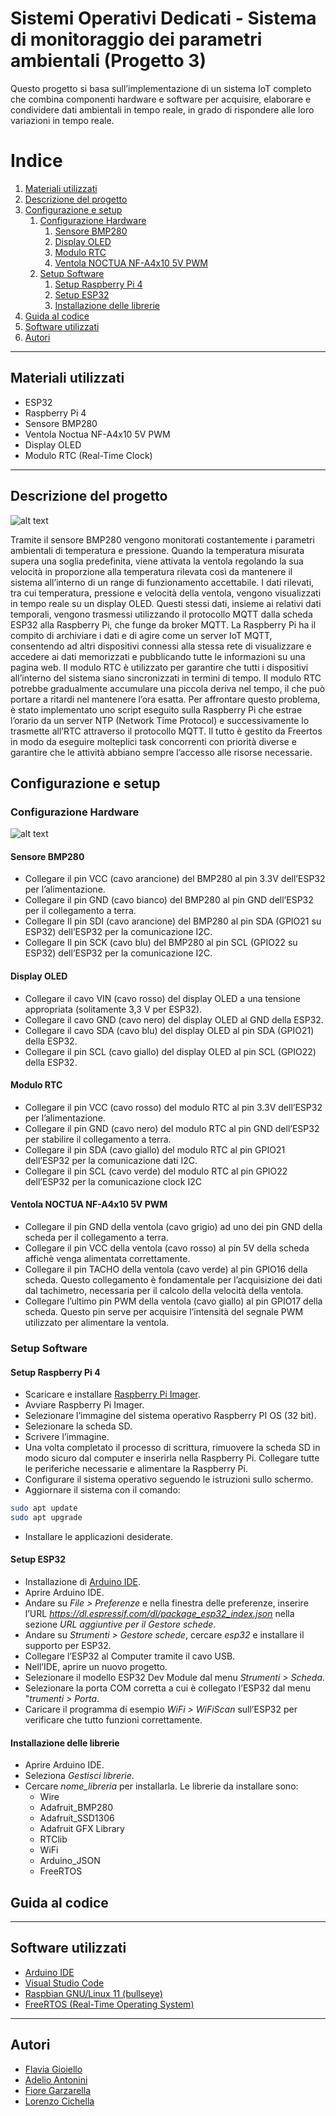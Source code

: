 # Sistemi Operativi Dedicati - Sistema di monitoraggio dei parametri ambientali (Progetto 3)
Questo progetto si basa sull’implementazione di un sistema IoT completo che
combina componenti hardware e software per acquisire, elaborare e condividere dati
ambientali in tempo reale, in grado di rispondere alle loro variazioni in tempo reale.

# Indice
1. [Materiali utilizzati](#materiali)
2. [Descrizione del progetto](#introduzione)
3. [Configurazione e setup](#conf)
    1. [Configurazione Hardware](#hardware)
       1. [Sensore BMP280](#bmp280)
       2. [Display OLED](#oled)
       3. [Modulo RTC](#rtc)
       4. [Ventola NOCTUA NF-A4x10 5V PWM](#ventola)
    2. [Setup Software](#software)
       1. [Setup Raspberry Pi 4](#raspberry)
       2. [Setup ESP32](#esp32)
       3. [Installazione delle librerie](#librerie)
4. [Guida al codice](#guida)
5. [Software utilizzati](#software)
6. [Autori](#autori)

***
## Materiali utilizzati <a name="materiali"></a>
* ESP32
* Raspberry Pi 4
* Sensore BMP280
* Ventola Noctua NF-A4x10 5V PWM
* Display OLED
* Modulo RTC (Real-Time Clock)
***

## Descrizione del progetto <a name="introduzione"></a>
![alt text](https://github.com/flaviagioiello/SOD-gruppo3/blob/main/schema.png)

Tramite il sensore BMP280 vengono monitorati costantemente i parametri
ambientali di temperatura e pressione.
Quando la temperatura misurata supera una soglia predefinita, viene
attivata la ventola regolando la sua velocità in proporzione alla temperatura rilevata
così da mantenere il sistema all’interno di un range di funzionamento accettabile.
I dati rilevati, tra cui temperatura, pressione e velocità della ventola, vengono
visualizzati in tempo reale su un display OLED.
Questi stessi dati, insieme ai relativi dati temporali, vengono trasmessi utilizzando il
protocollo MQTT dalla scheda ESP32 alla Raspberry Pi, che funge da broker MQTT.
La Raspberry Pi ha il compito di archiviare i dati e di agire come un server IoT
MQTT, consentendo ad altri dispositivi connessi alla stessa rete di visualizzare e
accedere ai dati memorizzati e pubblicando tutte le informazioni su una pagina web.
Il modulo RTC è utilizzato per garantire che tutti i dispositivi all’interno del sistema
siano sincronizzati in termini di tempo.
Il modulo RTC potrebbe gradualmente accumulare una piccola deriva nel tempo, il
che può portare a ritardi nel mantenere l’ora esatta. Per affrontare questo problema,
è stato implementato uno script eseguito sulla Raspberry Pi che estrae l’orario da
un server NTP (Network Time Protocol) e successivamente lo trasmette all’RTC
attraverso il protocollo MQTT.
Il tutto è gestito da Freertos in modo da eseguire molteplici task concorrenti con
priorità diverse e garantire che le attività abbiano sempre l’accesso alle risorse
necessarie.
## Configurazione e setup <a name="conf"></a>

### Configurazione Hardware <a name="hardware"></a>
![alt text](https://github.com/flaviagioiello/SOD-gruppo3/blob/main/setup.jfif)

#### Sensore BMP280 <a name="bmp280"></a>
* Collegare il pin VCC (cavo arancione) del BMP280 al pin 3.3V dell’ESP32 per
l’alimentazione.
* Collegare il pin GND (cavo bianco) del BMP280 al pin GND dell’ESP32 per il
collegamento a terra.
* Collegare Il pin SDI (cavo arancione) del BMP280 al pin SDA (GPIO21 su
ESP32) dell’ESP32 per la comunicazione I2C.
* Collegare Il pin SCK (cavo blu) del BMP280 al pin SCL (GPIO22 su ESP32)
dell’ESP32 per la comunicazione I2C.

#### Display OLED <a name="oled"></a> 
* Collegare il cavo VIN (cavo rosso) del display OLED a una tensione appropriata
(solitamente 3,3 V per ESP32).
* Collegare il cavo GND (cavo nero) del display OLED al GND della ESP32.
* Collegare il cavo SDA (cavo blu) del display OLED al pin SDA (GPIO21) della
ESP32.
* Collegare il pin SCL (cavo giallo) del display OLED al pin SCL (GPIO22) della
ESP32.

#### Modulo RTC <a name="rtc"></a>
* Collegare il pin VCC (cavo rosso) del modulo RTC al pin 3.3V dell’ESP32 per
l’alimentazione.
* Collegare il pin GND (cavo nero) del modulo RTC al pin GND dell’ESP32 per
stabilire il collegamento a terra.
* Collegare il pin SDA (cavo giallo) del modulo RTC al pin GPIO21 dell’ESP32
per la comunicazione dati I2C.
* Collegare il pin SCL (cavo verde) del modulo RTC al pin GPIO22 dell’ESP32
per la comunicazione clock I2C

#### Ventola NOCTUA NF-A4x10 5V PWM <a name="ventola"></a>
* Collegare il pin GND della ventola (cavo grigio) ad uno dei pin GND della
scheda per il collegamento a terra.
* Collegare il pin VCC della ventola (cavo rosso) al pin 5V della scheda affichè
venga alimentata correttamente.
* Collegare il pin TACHO della ventola (cavo verde) al pin GPIO16 della scheda.
Questo collegamento è fondamentale per l’acquisizione dei dati dal tachimetro,
necessaria per il calcolo della velocità della ventola.
* Collegare l’ultimo pin PWM della ventola (cavo giallo) al pin GPIO17 della
scheda. Questo pin serve per acquisire l’intensità del segnale PWM utilizzato
per alimentare la ventola.

### Setup Software <a name="software"></a>

#### Setup Raspberry Pi 4 <a name="raspberry"></a>
* Scaricare e installare [Raspberry Pi Imager](https://www.raspberrypi.org/software/).
* Avviare Raspberry Pi Imager.
* Selezionare l’immagine del sistema operativo Raspberry PI OS (32 bit).
* Selezionare la scheda SD.
* Scrivere l’immagine.
* Una volta completato il processo di scrittura, rimuovere la scheda SD in modo sicuro dal computer e inserirla
nella Raspberry Pi. Collegare tutte le periferiche necessarie e alimentare la Raspberry Pi.
* Configurare il sistema operativo seguendo le istruzioni sullo schermo.
* Aggiornare il sistema con il comando:
```bash
sudo apt update
sudo apt upgrade
```
* Installare le applicazioni desiderate.

#### Setup ESP32 <a name="esp32"></a>
* Installazione di [Arduino IDE](https://www.arduino.cc/en/software).
* Aprire Arduino IDE.
* Andare su *File > Preferenze* e nella finestra delle preferenze, inserire l’URL *https://dl.espressif.com/dl/package_esp32_index.json* nella sezione *URL
aggiuntive per il Gestore schede*.
* Andare su *Strumenti > Gestore schede*, cercare *esp32* e installare il supporto per ESP32.
* Collegare l’ESP32 al Computer tramite il cavo USB.
* Nell’IDE, aprire un nuovo progetto.
* Selezionare il modello ESP32 Dev Module dal menu *Strumenti > Scheda*.
* Selezionare la porta COM corretta a cui è collegato l’ESP32 dal menu "*trumenti > Porta*.
* Caricare il programma di esempio *WiFi > WiFiScan* sull’ESP32 per verificare che tutto funzioni correttamente.

#### Installazione delle librerie <a name="librerie"></a>
* Aprire Arduino IDE.
* Seleziona *Gestisci librerie*.
* Cercare *nome_libreria* per installarla. Le librerie da installare sono:
  * Wire
  * Adafruit_BMP280
  * Adafruit_SSD1306
  * Adafruit GFX Library
  * RTClib
  * WiFi
  * Arduino_JSON
  * FreeRTOS

## Guida al codice <a name="guida"></a>

***
## Software utilizzati <a name="software"></a>
* [Arduino IDE](https://www.arduino.cc/en/software)
* [Visual Studio Code](https://code.visualstudio.com/download)
* [Raspbian GNU/Linux 11 (bullseye)](https://www.raspberrypi.com/software/operating-systems/)
* [FreeRTOS (Real-Time Operating System)](https://www.freertos.org/a00104.html)
***

## Autori <a name="autori"></a>
<ul type="disc">
 <li><a href="https://github.com/flaviagioiello">Flavia Gioiello</a></li>
 <li><a href="https://github.com/adelioA">Adelio Antonini</a></li>
 <li><a href="https://github.com/fioregarzarella">Fiore Garzarella</a></li>
 <li><a href="https://github.com/Lollocik">Lorenzo Cichella</a></li>
</ul>

